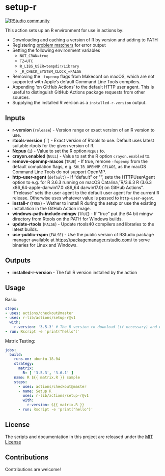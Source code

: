 
<!-- README.md is generated from README.Rmd. Please edit that file -->

# setup-r

[![RStudio
community](https://img.shields.io/badge/community-github--actions-blue?style=social&logo=rstudio&logoColor=75AADB)](https://community.rstudio.com/new-topic?category=Package%20development&tags=github-actions)

This action sets up an R environment for use in actions by:

-   Downloading and caching a version of R by version and adding to PATH
-   Registering [problem
    matchers](https://github.com/r-lib/actions/tree/master/setup-r/.github)
    for error output
-   Setting the following environment variables
    -   `NOT_CRAN=true`
    -   `TZ=UTC`
    -   `R_LIBS_USER=tempdir/Library`
    -   `_R_CHECK_SYSTEM_CLOCK_=FALSE`
-   Removing the `-fopenmp` flags from Makeconf on macOS, which are not
    supported with Apple’s default Command Line Tools compilers.
-   Appending ‘on GitHub Actions’ to the default HTTP user agent. This
    is useful to distinguish GitHub Actions package requests from other
    sources.
-   Supplying the installed R version as a `installed-r-version` output.

## Inputs

-   **r-version** (`release`) - Version range or exact version of an R
    version to use.
-   **rtools-version** (\`\`) - Exact version of Rtools to use. Default
    uses latest suitable rtools for the given version of R.
-   **Ncpus** (`1`) - Value to set the R option `Ncpus` to.
-   **crayon.enabled** (`NULL`) - Value to set the R option
    `crayon.enabled` to.
-   **remove-openmp-macos** (`TRUE`) - If true, remove `-fopenmp` from
    the default compilation flags, e.g. `SHLIB_OPENMP_CFLAGS`, as the
    macOS Command Line Tools do not support OpenMP.
-   **http-user-agent** (`default`) - If “default” or "“, sets the
    HTTPUserAgent option to e.g. for R 3.6.3 running on macOS
    Catalina,”R/3.6.3 R (3.6.3 x86\_64-apple-darwin17.0 x86\_64
    darwin17.0) on GitHub Actions“. If”release" sets the user agent to
    the default user agent for the current R release. Otherwise uses
    whatever value is passed to `http-user-agent`.
-   **install-r** (`TRUE`) - Wether to install R during the setup or use
    the existing installation in the GitHub Action image.
-   **windows-path-include-mingw** (`TRUE`) - If “true” put the 64 bit
    mingw directory from Rtools on the PATH for Windows builds.
-   **update-rtools** (`FALSE`) - Update rtools40 compilers and
    libraries to the latest builds.
-   **use-public-rspm** (`FALSE`) - Use the public version of RStudio
    package manager available at <https://packagemanager.rstudio.com/>
    to serve binaries for Linux and Windows.

## Outputs

-   **installed-r-version** - The full R version installed by the action

## Usage

Basic:

``` yaml
steps:
- uses: actions/checkout@master
- uses: r-lib/actions/setup-r@v1
  with:
    r-version: '3.5.3' # The R version to download (if necessary) and use.
- run: Rscript -e 'print("hello")'
```

Matrix Testing:

``` yaml
jobs:
  build:
    runs-on: ubuntu-18.04
    strategy:
      matrix:
        R: [ '3.5.3', '3.6.1' ]
    name: R ${{ matrix.R }} sample
    steps:
      - uses: actions/checkout@master
      - name: Setup R
        uses: r-lib/actions/setup-r@v1
        with:
          r-version: ${{ matrix.R }}
      - run: Rscript -e 'print("hello")'
```

## License

The scripts and documentation in this project are released under the
[MIT License](LICENSE)

## Contributions

Contributions are welcome!
